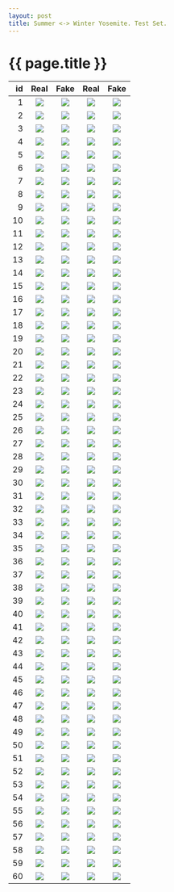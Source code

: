 ```yaml
---
layout: post
title: Summer <-> Winter Yosemite. Test Set.
---
```

{{ page.title }}
================

| id | Real | Fake | Real | Fake |
|---:|:---------:|:----------:|:----------:|:----------:|
| 1 | ![]({{site.baseurl}}/images/yosemite-supplemental/test/real_A/2015-07-08-10:20:10.jpg) | ![]({{site.baseurl}}/images/yosemite-supplemental/test/fake_B/2015-07-08-10:20:10.jpg) |![]({{site.baseurl}}/images/yosemite-supplemental/test/real_B/2015-07-08-10:20:10.jpg) |![]({{site.baseurl}}/images/yosemite-supplemental/test/fake_A/2015-07-08-10:20:10.jpg) | 
| 2 | ![]({{site.baseurl}}/images/yosemite-supplemental/test/real_A/2011-08-29-17:50:50.jpg) | ![]({{site.baseurl}}/images/yosemite-supplemental/test/fake_B/2011-08-29-17:50:50.jpg) |![]({{site.baseurl}}/images/yosemite-supplemental/test/real_B/2011-08-29-17:50:50.jpg) |![]({{site.baseurl}}/images/yosemite-supplemental/test/fake_A/2011-08-29-17:50:50.jpg) | 
| 3 | ![]({{site.baseurl}}/images/yosemite-supplemental/test/real_A/2012-05-20-11:16:50.jpg) | ![]({{site.baseurl}}/images/yosemite-supplemental/test/fake_B/2012-05-20-11:16:50.jpg) |![]({{site.baseurl}}/images/yosemite-supplemental/test/real_B/2012-05-20-11:16:50.jpg) |![]({{site.baseurl}}/images/yosemite-supplemental/test/fake_A/2012-05-20-11:16:50.jpg) | 
| 4 | ![]({{site.baseurl}}/images/yosemite-supplemental/test/real_A/2011-07-10-23:16:20.jpg) | ![]({{site.baseurl}}/images/yosemite-supplemental/test/fake_B/2011-07-10-23:16:20.jpg) |![]({{site.baseurl}}/images/yosemite-supplemental/test/real_B/2011-07-10-23:16:20.jpg) |![]({{site.baseurl}}/images/yosemite-supplemental/test/fake_A/2011-07-10-23:16:20.jpg) | 
| 5 | ![]({{site.baseurl}}/images/yosemite-supplemental/test/real_A/2013-07-22-00:17:40.jpg) | ![]({{site.baseurl}}/images/yosemite-supplemental/test/fake_B/2013-07-22-00:17:40.jpg) |![]({{site.baseurl}}/images/yosemite-supplemental/test/real_B/2013-07-22-00:17:40.jpg) |![]({{site.baseurl}}/images/yosemite-supplemental/test/fake_A/2013-07-22-00:17:40.jpg) | 
| 6 | ![]({{site.baseurl}}/images/yosemite-supplemental/test/real_A/2015-05-17-21:01:00.jpg) | ![]({{site.baseurl}}/images/yosemite-supplemental/test/fake_B/2015-05-17-21:01:00.jpg) |![]({{site.baseurl}}/images/yosemite-supplemental/test/real_B/2015-05-17-21:01:00.jpg) |![]({{site.baseurl}}/images/yosemite-supplemental/test/fake_A/2015-05-17-21:01:00.jpg) | 
| 7 | ![]({{site.baseurl}}/images/yosemite-supplemental/test/real_A/2016-05-29-03:08:40.jpg) | ![]({{site.baseurl}}/images/yosemite-supplemental/test/fake_B/2016-05-29-03:08:40.jpg) |![]({{site.baseurl}}/images/yosemite-supplemental/test/real_B/2016-05-29-03:08:40.jpg) |![]({{site.baseurl}}/images/yosemite-supplemental/test/fake_A/2016-05-29-03:08:40.jpg) | 
| 8 | ![]({{site.baseurl}}/images/yosemite-supplemental/test/real_A/2011-08-20-16:07:10.jpg) | ![]({{site.baseurl}}/images/yosemite-supplemental/test/fake_B/2011-08-20-16:07:10.jpg) |![]({{site.baseurl}}/images/yosemite-supplemental/test/real_B/2011-08-20-16:07:10.jpg) |![]({{site.baseurl}}/images/yosemite-supplemental/test/fake_A/2011-08-20-16:07:10.jpg) | 
| 9 | ![]({{site.baseurl}}/images/yosemite-supplemental/test/real_A/2015-07-17-05:30:20.jpg) | ![]({{site.baseurl}}/images/yosemite-supplemental/test/fake_B/2015-07-17-05:30:20.jpg) |![]({{site.baseurl}}/images/yosemite-supplemental/test/real_B/2015-07-17-05:30:20.jpg) |![]({{site.baseurl}}/images/yosemite-supplemental/test/fake_A/2015-07-17-05:30:20.jpg) | 
| 10 | ![]({{site.baseurl}}/images/yosemite-supplemental/test/real_A/2012-09-02-07:56:40.jpg) | ![]({{site.baseurl}}/images/yosemite-supplemental/test/fake_B/2012-09-02-07:56:40.jpg) |![]({{site.baseurl}}/images/yosemite-supplemental/test/real_B/2012-09-02-07:56:40.jpg) |![]({{site.baseurl}}/images/yosemite-supplemental/test/fake_A/2012-09-02-07:56:40.jpg) | 
| 11 | ![]({{site.baseurl}}/images/yosemite-supplemental/test/real_A/2015-06-20-05:48:20.jpg) | ![]({{site.baseurl}}/images/yosemite-supplemental/test/fake_B/2015-06-20-05:48:20.jpg) |![]({{site.baseurl}}/images/yosemite-supplemental/test/real_B/2015-06-20-05:48:20.jpg) |![]({{site.baseurl}}/images/yosemite-supplemental/test/fake_A/2015-06-20-05:48:20.jpg) | 
| 12 | ![]({{site.baseurl}}/images/yosemite-supplemental/test/real_A/2015-08-14-15:49:40.jpg) | ![]({{site.baseurl}}/images/yosemite-supplemental/test/fake_B/2015-08-14-15:49:40.jpg) |![]({{site.baseurl}}/images/yosemite-supplemental/test/real_B/2015-08-14-15:49:40.jpg) |![]({{site.baseurl}}/images/yosemite-supplemental/test/fake_A/2015-08-14-15:49:40.jpg) | 
| 13 | ![]({{site.baseurl}}/images/yosemite-supplemental/test/real_A/2016-07-24-23:14:50.jpg) | ![]({{site.baseurl}}/images/yosemite-supplemental/test/fake_B/2016-07-24-23:14:50.jpg) |![]({{site.baseurl}}/images/yosemite-supplemental/test/real_B/2016-07-24-23:14:50.jpg) |![]({{site.baseurl}}/images/yosemite-supplemental/test/fake_A/2016-07-24-23:14:50.jpg) | 
| 14 | ![]({{site.baseurl}}/images/yosemite-supplemental/test/real_A/2013-08-07-08:22:20.jpg) | ![]({{site.baseurl}}/images/yosemite-supplemental/test/fake_B/2013-08-07-08:22:20.jpg) |![]({{site.baseurl}}/images/yosemite-supplemental/test/real_B/2013-08-07-08:22:20.jpg) |![]({{site.baseurl}}/images/yosemite-supplemental/test/fake_A/2013-08-07-08:22:20.jpg) | 
| 15 | ![]({{site.baseurl}}/images/yosemite-supplemental/test/real_A/2015-10-19-07:19:00.jpg) | ![]({{site.baseurl}}/images/yosemite-supplemental/test/fake_B/2015-10-19-07:19:00.jpg) |![]({{site.baseurl}}/images/yosemite-supplemental/test/real_B/2015-10-19-07:19:00.jpg) |![]({{site.baseurl}}/images/yosemite-supplemental/test/fake_A/2015-10-19-07:19:00.jpg) | 
| 16 | ![]({{site.baseurl}}/images/yosemite-supplemental/test/real_A/2011-08-21-16:52:50.jpg) | ![]({{site.baseurl}}/images/yosemite-supplemental/test/fake_B/2011-08-21-16:52:50.jpg) |![]({{site.baseurl}}/images/yosemite-supplemental/test/real_B/2011-08-21-16:52:50.jpg) |![]({{site.baseurl}}/images/yosemite-supplemental/test/fake_A/2011-08-21-16:52:50.jpg) | 
| 17 | ![]({{site.baseurl}}/images/yosemite-supplemental/test/real_A/2014-07-31-15:47:30.jpg) | ![]({{site.baseurl}}/images/yosemite-supplemental/test/fake_B/2014-07-31-15:47:30.jpg) |![]({{site.baseurl}}/images/yosemite-supplemental/test/real_B/2014-07-31-15:47:30.jpg) |![]({{site.baseurl}}/images/yosemite-supplemental/test/fake_A/2014-07-31-15:47:30.jpg) | 
| 18 | ![]({{site.baseurl}}/images/yosemite-supplemental/test/real_A/2015-08-13-00:33:40.jpg) | ![]({{site.baseurl}}/images/yosemite-supplemental/test/fake_B/2015-08-13-00:33:40.jpg) |![]({{site.baseurl}}/images/yosemite-supplemental/test/real_B/2015-08-13-00:33:40.jpg) |![]({{site.baseurl}}/images/yosemite-supplemental/test/fake_A/2015-08-13-00:33:40.jpg) | 
| 19 | ![]({{site.baseurl}}/images/yosemite-supplemental/test/real_A/2011-08-28-06:44:10.jpg) | ![]({{site.baseurl}}/images/yosemite-supplemental/test/fake_B/2011-08-28-06:44:10.jpg) |![]({{site.baseurl}}/images/yosemite-supplemental/test/real_B/2011-08-28-06:44:10.jpg) |![]({{site.baseurl}}/images/yosemite-supplemental/test/fake_A/2011-08-28-06:44:10.jpg) | 
| 20 | ![]({{site.baseurl}}/images/yosemite-supplemental/test/real_A/2015-09-08-18:12:30.jpg) | ![]({{site.baseurl}}/images/yosemite-supplemental/test/fake_B/2015-09-08-18:12:30.jpg) |![]({{site.baseurl}}/images/yosemite-supplemental/test/real_B/2015-09-08-18:12:30.jpg) |![]({{site.baseurl}}/images/yosemite-supplemental/test/fake_A/2015-09-08-18:12:30.jpg) | 
| 21 | ![]({{site.baseurl}}/images/yosemite-supplemental/test/real_A/2012-06-05-16:13:50.jpg) | ![]({{site.baseurl}}/images/yosemite-supplemental/test/fake_B/2012-06-05-16:13:50.jpg) |![]({{site.baseurl}}/images/yosemite-supplemental/test/real_B/2012-06-05-16:13:50.jpg) |![]({{site.baseurl}}/images/yosemite-supplemental/test/fake_A/2012-06-05-16:13:50.jpg) | 
| 22 | ![]({{site.baseurl}}/images/yosemite-supplemental/test/real_A/2012-05-17-15:30:10.jpg) | ![]({{site.baseurl}}/images/yosemite-supplemental/test/fake_B/2012-05-17-15:30:10.jpg) |![]({{site.baseurl}}/images/yosemite-supplemental/test/real_B/2012-05-17-15:30:10.jpg) |![]({{site.baseurl}}/images/yosemite-supplemental/test/fake_A/2012-05-17-15:30:10.jpg) | 
| 23 | ![]({{site.baseurl}}/images/yosemite-supplemental/test/real_A/2016-06-07-20:22:20.jpg) | ![]({{site.baseurl}}/images/yosemite-supplemental/test/fake_B/2016-06-07-20:22:20.jpg) |![]({{site.baseurl}}/images/yosemite-supplemental/test/real_B/2016-06-07-20:22:20.jpg) |![]({{site.baseurl}}/images/yosemite-supplemental/test/fake_A/2016-06-07-20:22:20.jpg) | 
| 24 | ![]({{site.baseurl}}/images/yosemite-supplemental/test/real_A/2015-07-29-10:38:50.jpg) | ![]({{site.baseurl}}/images/yosemite-supplemental/test/fake_B/2015-07-29-10:38:50.jpg) |![]({{site.baseurl}}/images/yosemite-supplemental/test/real_B/2015-07-29-10:38:50.jpg) |![]({{site.baseurl}}/images/yosemite-supplemental/test/fake_A/2015-07-29-10:38:50.jpg) | 
| 25 | ![]({{site.baseurl}}/images/yosemite-supplemental/test/real_A/2012-06-01-00:00:00.jpg) | ![]({{site.baseurl}}/images/yosemite-supplemental/test/fake_B/2012-06-01-00:00:00.jpg) |![]({{site.baseurl}}/images/yosemite-supplemental/test/real_B/2012-06-01-00:00:00.jpg) |![]({{site.baseurl}}/images/yosemite-supplemental/test/fake_A/2012-06-01-00:00:00.jpg) | 
| 26 | ![]({{site.baseurl}}/images/yosemite-supplemental/test/real_A/2014-12-04-06:39:00.jpg) | ![]({{site.baseurl}}/images/yosemite-supplemental/test/fake_B/2014-12-04-06:39:00.jpg) |![]({{site.baseurl}}/images/yosemite-supplemental/test/real_B/2014-12-04-06:39:00.jpg) |![]({{site.baseurl}}/images/yosemite-supplemental/test/fake_A/2014-12-04-06:39:00.jpg) | 
| 27 | ![]({{site.baseurl}}/images/yosemite-supplemental/test/real_A/2011-08-04-17:22:40.jpg) | ![]({{site.baseurl}}/images/yosemite-supplemental/test/fake_B/2011-08-04-17:22:40.jpg) |![]({{site.baseurl}}/images/yosemite-supplemental/test/real_B/2011-08-04-17:22:40.jpg) |![]({{site.baseurl}}/images/yosemite-supplemental/test/fake_A/2011-08-04-17:22:40.jpg) | 
| 28 | ![]({{site.baseurl}}/images/yosemite-supplemental/test/real_A/2016-07-18-17:05:40.jpg) | ![]({{site.baseurl}}/images/yosemite-supplemental/test/fake_B/2016-07-18-17:05:40.jpg) |![]({{site.baseurl}}/images/yosemite-supplemental/test/real_B/2016-07-18-17:05:40.jpg) |![]({{site.baseurl}}/images/yosemite-supplemental/test/fake_A/2016-07-18-17:05:40.jpg) | 
| 29 | ![]({{site.baseurl}}/images/yosemite-supplemental/test/real_A/2016-08-12-02:19:50.jpg) | ![]({{site.baseurl}}/images/yosemite-supplemental/test/fake_B/2016-08-12-02:19:50.jpg) |![]({{site.baseurl}}/images/yosemite-supplemental/test/real_B/2016-08-12-02:19:50.jpg) |![]({{site.baseurl}}/images/yosemite-supplemental/test/fake_A/2016-08-12-02:19:50.jpg) | 
| 30 | ![]({{site.baseurl}}/images/yosemite-supplemental/test/real_A/2012-07-14-04:40:30.jpg) | ![]({{site.baseurl}}/images/yosemite-supplemental/test/fake_B/2012-07-14-04:40:30.jpg) |![]({{site.baseurl}}/images/yosemite-supplemental/test/real_B/2012-07-14-04:40:30.jpg) |![]({{site.baseurl}}/images/yosemite-supplemental/test/fake_A/2012-07-14-04:40:30.jpg) | 
| 31 | ![]({{site.baseurl}}/images/yosemite-supplemental/test/real_A/2011-07-05-11:52:10.jpg) | ![]({{site.baseurl}}/images/yosemite-supplemental/test/fake_B/2011-07-05-11:52:10.jpg) |![]({{site.baseurl}}/images/yosemite-supplemental/test/real_B/2011-07-05-11:52:10.jpg) |![]({{site.baseurl}}/images/yosemite-supplemental/test/fake_A/2011-07-05-11:52:10.jpg) | 
| 32 | ![]({{site.baseurl}}/images/yosemite-supplemental/test/real_A/2012-08-22-13:24:00.jpg) | ![]({{site.baseurl}}/images/yosemite-supplemental/test/fake_B/2012-08-22-13:24:00.jpg) |![]({{site.baseurl}}/images/yosemite-supplemental/test/real_B/2012-08-22-13:24:00.jpg) |![]({{site.baseurl}}/images/yosemite-supplemental/test/fake_A/2012-08-22-13:24:00.jpg) | 
| 33 | ![]({{site.baseurl}}/images/yosemite-supplemental/test/real_A/2012-06-09-08:51:30.jpg) | ![]({{site.baseurl}}/images/yosemite-supplemental/test/fake_B/2012-06-09-08:51:30.jpg) |![]({{site.baseurl}}/images/yosemite-supplemental/test/real_B/2012-06-09-08:51:30.jpg) |![]({{site.baseurl}}/images/yosemite-supplemental/test/fake_A/2012-06-09-08:51:30.jpg) | 
| 34 | ![]({{site.baseurl}}/images/yosemite-supplemental/test/real_A/2010-09-07-12:23:20.jpg) | ![]({{site.baseurl}}/images/yosemite-supplemental/test/fake_B/2010-09-07-12:23:20.jpg) |![]({{site.baseurl}}/images/yosemite-supplemental/test/real_B/2010-09-07-12:23:20.jpg) |![]({{site.baseurl}}/images/yosemite-supplemental/test/fake_A/2010-09-07-12:23:20.jpg) | 
| 35 | ![]({{site.baseurl}}/images/yosemite-supplemental/test/real_A/2012-09-05-04:45:40.jpg) | ![]({{site.baseurl}}/images/yosemite-supplemental/test/fake_B/2012-09-05-04:45:40.jpg) |![]({{site.baseurl}}/images/yosemite-supplemental/test/real_B/2012-09-05-04:45:40.jpg) |![]({{site.baseurl}}/images/yosemite-supplemental/test/fake_A/2012-09-05-04:45:40.jpg) | 
| 36 | ![]({{site.baseurl}}/images/yosemite-supplemental/test/real_A/2013-06-28-12:07:30.jpg) | ![]({{site.baseurl}}/images/yosemite-supplemental/test/fake_B/2013-06-28-12:07:30.jpg) |![]({{site.baseurl}}/images/yosemite-supplemental/test/real_B/2013-06-28-12:07:30.jpg) |![]({{site.baseurl}}/images/yosemite-supplemental/test/fake_A/2013-06-28-12:07:30.jpg) | 
| 37 | ![]({{site.baseurl}}/images/yosemite-supplemental/test/real_A/2016-07-07-18:54:30.jpg) | ![]({{site.baseurl}}/images/yosemite-supplemental/test/fake_B/2016-07-07-18:54:30.jpg) |![]({{site.baseurl}}/images/yosemite-supplemental/test/real_B/2016-07-07-18:54:30.jpg) |![]({{site.baseurl}}/images/yosemite-supplemental/test/fake_A/2016-07-07-18:54:30.jpg) | 
| 38 | ![]({{site.baseurl}}/images/yosemite-supplemental/test/real_A/2014-09-14-20:39:50.jpg) | ![]({{site.baseurl}}/images/yosemite-supplemental/test/fake_B/2014-09-14-20:39:50.jpg) |![]({{site.baseurl}}/images/yosemite-supplemental/test/real_B/2014-09-14-20:39:50.jpg) |![]({{site.baseurl}}/images/yosemite-supplemental/test/fake_A/2014-09-14-20:39:50.jpg) | 
| 39 | ![]({{site.baseurl}}/images/yosemite-supplemental/test/real_A/2013-08-12-21:43:30.jpg) | ![]({{site.baseurl}}/images/yosemite-supplemental/test/fake_B/2013-08-12-21:43:30.jpg) |![]({{site.baseurl}}/images/yosemite-supplemental/test/real_B/2013-08-12-21:43:30.jpg) |![]({{site.baseurl}}/images/yosemite-supplemental/test/fake_A/2013-08-12-21:43:30.jpg) | 
| 40 | ![]({{site.baseurl}}/images/yosemite-supplemental/test/real_A/2011-07-08-15:49:30.jpg) | ![]({{site.baseurl}}/images/yosemite-supplemental/test/fake_B/2011-07-08-15:49:30.jpg) |![]({{site.baseurl}}/images/yosemite-supplemental/test/real_B/2011-07-08-15:49:30.jpg) |![]({{site.baseurl}}/images/yosemite-supplemental/test/fake_A/2011-07-08-15:49:30.jpg) | 
| 41 | ![]({{site.baseurl}}/images/yosemite-supplemental/test/real_A/2012-06-14-16:55:30.jpg) | ![]({{site.baseurl}}/images/yosemite-supplemental/test/fake_B/2012-06-14-16:55:30.jpg) |![]({{site.baseurl}}/images/yosemite-supplemental/test/real_B/2012-06-14-16:55:30.jpg) |![]({{site.baseurl}}/images/yosemite-supplemental/test/fake_A/2012-06-14-16:55:30.jpg) | 
| 42 | ![]({{site.baseurl}}/images/yosemite-supplemental/test/real_A/2015-03-02-07:32:00.jpg) | ![]({{site.baseurl}}/images/yosemite-supplemental/test/fake_B/2015-03-02-07:32:00.jpg) |![]({{site.baseurl}}/images/yosemite-supplemental/test/real_B/2015-03-02-07:32:00.jpg) |![]({{site.baseurl}}/images/yosemite-supplemental/test/fake_A/2015-03-02-07:32:00.jpg) | 
| 43 | ![]({{site.baseurl}}/images/yosemite-supplemental/test/real_A/2011-06-26-19:33:40.jpg) | ![]({{site.baseurl}}/images/yosemite-supplemental/test/fake_B/2011-06-26-19:33:40.jpg) |![]({{site.baseurl}}/images/yosemite-supplemental/test/real_B/2011-06-26-19:33:40.jpg) |![]({{site.baseurl}}/images/yosemite-supplemental/test/fake_A/2011-06-26-19:33:40.jpg) | 
| 44 | ![]({{site.baseurl}}/images/yosemite-supplemental/test/real_A/2011-08-24-19:39:10.jpg) | ![]({{site.baseurl}}/images/yosemite-supplemental/test/fake_B/2011-08-24-19:39:10.jpg) |![]({{site.baseurl}}/images/yosemite-supplemental/test/real_B/2011-08-24-19:39:10.jpg) |![]({{site.baseurl}}/images/yosemite-supplemental/test/fake_A/2011-08-24-19:39:10.jpg) | 
| 45 | ![]({{site.baseurl}}/images/yosemite-supplemental/test/real_A/2014-01-21-05:13:00.jpg) | ![]({{site.baseurl}}/images/yosemite-supplemental/test/fake_B/2014-01-21-05:13:00.jpg) |![]({{site.baseurl}}/images/yosemite-supplemental/test/real_B/2014-01-21-05:13:00.jpg) |![]({{site.baseurl}}/images/yosemite-supplemental/test/fake_A/2014-01-21-05:13:00.jpg) | 
| 46 | ![]({{site.baseurl}}/images/yosemite-supplemental/test/real_A/2011-07-12-09:31:30.jpg) | ![]({{site.baseurl}}/images/yosemite-supplemental/test/fake_B/2011-07-12-09:31:30.jpg) |![]({{site.baseurl}}/images/yosemite-supplemental/test/real_B/2011-07-12-09:31:30.jpg) |![]({{site.baseurl}}/images/yosemite-supplemental/test/fake_A/2011-07-12-09:31:30.jpg) | 
| 47 | ![]({{site.baseurl}}/images/yosemite-supplemental/test/real_A/2014-08-24-15:57:50.jpg) | ![]({{site.baseurl}}/images/yosemite-supplemental/test/fake_B/2014-08-24-15:57:50.jpg) |![]({{site.baseurl}}/images/yosemite-supplemental/test/real_B/2014-08-24-15:57:50.jpg) |![]({{site.baseurl}}/images/yosemite-supplemental/test/fake_A/2014-08-24-15:57:50.jpg) | 
| 48 | ![]({{site.baseurl}}/images/yosemite-supplemental/test/real_A/2013-07-19-20:17:50.jpg) | ![]({{site.baseurl}}/images/yosemite-supplemental/test/fake_B/2013-07-19-20:17:50.jpg) |![]({{site.baseurl}}/images/yosemite-supplemental/test/real_B/2013-07-19-20:17:50.jpg) |![]({{site.baseurl}}/images/yosemite-supplemental/test/fake_A/2013-07-19-20:17:50.jpg) | 
| 49 | ![]({{site.baseurl}}/images/yosemite-supplemental/test/real_A/2016-05-28-19:30:50.jpg) | ![]({{site.baseurl}}/images/yosemite-supplemental/test/fake_B/2016-05-28-19:30:50.jpg) |![]({{site.baseurl}}/images/yosemite-supplemental/test/real_B/2016-05-28-19:30:50.jpg) |![]({{site.baseurl}}/images/yosemite-supplemental/test/fake_A/2016-05-28-19:30:50.jpg) | 
| 50 | ![]({{site.baseurl}}/images/yosemite-supplemental/test/real_A/2013-08-13-20:12:30.jpg) | ![]({{site.baseurl}}/images/yosemite-supplemental/test/fake_B/2013-08-13-20:12:30.jpg) |![]({{site.baseurl}}/images/yosemite-supplemental/test/real_B/2013-08-13-20:12:30.jpg) |![]({{site.baseurl}}/images/yosemite-supplemental/test/fake_A/2013-08-13-20:12:30.jpg) | 
| 51 | ![]({{site.baseurl}}/images/yosemite-supplemental/test/real_A/2015-06-22-13:13:50.jpg) | ![]({{site.baseurl}}/images/yosemite-supplemental/test/fake_B/2015-06-22-13:13:50.jpg) |![]({{site.baseurl}}/images/yosemite-supplemental/test/real_B/2015-06-22-13:13:50.jpg) |![]({{site.baseurl}}/images/yosemite-supplemental/test/fake_A/2015-06-22-13:13:50.jpg) | 
| 52 | ![]({{site.baseurl}}/images/yosemite-supplemental/test/real_A/2015-05-30-13:17:30.jpg) | ![]({{site.baseurl}}/images/yosemite-supplemental/test/fake_B/2015-05-30-13:17:30.jpg) |![]({{site.baseurl}}/images/yosemite-supplemental/test/real_B/2015-05-30-13:17:30.jpg) |![]({{site.baseurl}}/images/yosemite-supplemental/test/fake_A/2015-05-30-13:17:30.jpg) | 
| 53 | ![]({{site.baseurl}}/images/yosemite-supplemental/test/real_A/2015-08-01-00:00:00.jpg) | ![]({{site.baseurl}}/images/yosemite-supplemental/test/fake_B/2015-08-01-00:00:00.jpg) |![]({{site.baseurl}}/images/yosemite-supplemental/test/real_B/2015-08-01-00:00:00.jpg) |![]({{site.baseurl}}/images/yosemite-supplemental/test/fake_A/2015-08-01-00:00:00.jpg) | 
| 54 | ![]({{site.baseurl}}/images/yosemite-supplemental/test/real_A/2012-05-17-13:40:40.jpg) | ![]({{site.baseurl}}/images/yosemite-supplemental/test/fake_B/2012-05-17-13:40:40.jpg) |![]({{site.baseurl}}/images/yosemite-supplemental/test/real_B/2012-05-17-13:40:40.jpg) |![]({{site.baseurl}}/images/yosemite-supplemental/test/fake_A/2012-05-17-13:40:40.jpg) | 
| 55 | ![]({{site.baseurl}}/images/yosemite-supplemental/test/real_A/2011-07-01-00:00:00.jpg) | ![]({{site.baseurl}}/images/yosemite-supplemental/test/fake_B/2011-07-01-00:00:00.jpg) |![]({{site.baseurl}}/images/yosemite-supplemental/test/real_B/2011-07-01-00:00:00.jpg) |![]({{site.baseurl}}/images/yosemite-supplemental/test/fake_A/2011-07-01-00:00:00.jpg) | 
| 56 | ![]({{site.baseurl}}/images/yosemite-supplemental/test/real_A/2015-08-30-02:05:30.jpg) | ![]({{site.baseurl}}/images/yosemite-supplemental/test/fake_B/2015-08-30-02:05:30.jpg) |![]({{site.baseurl}}/images/yosemite-supplemental/test/real_B/2015-08-30-02:05:30.jpg) |![]({{site.baseurl}}/images/yosemite-supplemental/test/fake_A/2015-08-30-02:05:30.jpg) | 
| 57 | ![]({{site.baseurl}}/images/yosemite-supplemental/test/real_A/2011-09-10-19:18:10.jpg) | ![]({{site.baseurl}}/images/yosemite-supplemental/test/fake_B/2011-09-10-19:18:10.jpg) |![]({{site.baseurl}}/images/yosemite-supplemental/test/real_B/2011-09-10-19:18:10.jpg) |![]({{site.baseurl}}/images/yosemite-supplemental/test/fake_A/2011-09-10-19:18:10.jpg) | 
| 58 | ![]({{site.baseurl}}/images/yosemite-supplemental/test/real_A/2014-07-01-00:00:00.jpg) | ![]({{site.baseurl}}/images/yosemite-supplemental/test/fake_B/2014-07-01-00:00:00.jpg) |![]({{site.baseurl}}/images/yosemite-supplemental/test/real_B/2014-07-01-00:00:00.jpg) |![]({{site.baseurl}}/images/yosemite-supplemental/test/fake_A/2014-07-01-00:00:00.jpg) | 
| 59 | ![]({{site.baseurl}}/images/yosemite-supplemental/test/real_A/2014-08-30-17:14:40.jpg) | ![]({{site.baseurl}}/images/yosemite-supplemental/test/fake_B/2014-08-30-17:14:40.jpg) |![]({{site.baseurl}}/images/yosemite-supplemental/test/real_B/2014-08-30-17:14:40.jpg) |![]({{site.baseurl}}/images/yosemite-supplemental/test/fake_A/2014-08-30-17:14:40.jpg) | 
| 60 | ![]({{site.baseurl}}/images/yosemite-supplemental/test/real_A/2015-08-14-12:30:00.jpg) | ![]({{site.baseurl}}/images/yosemite-supplemental/test/fake_B/2015-08-14-12:30:00.jpg) |![]({{site.baseurl}}/images/yosemite-supplemental/test/real_B/2015-08-14-12:30:00.jpg) |![]({{site.baseurl}}/images/yosemite-supplemental/test/fake_A/2015-08-14-12:30:00.jpg) | 
